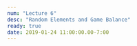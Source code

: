 ```yaml
---
num: "Lecture 6"
desc: "Random Elements and Game Balance"
ready: true
date: 2019-01-24 11:00:00.00-7:00
---
```

